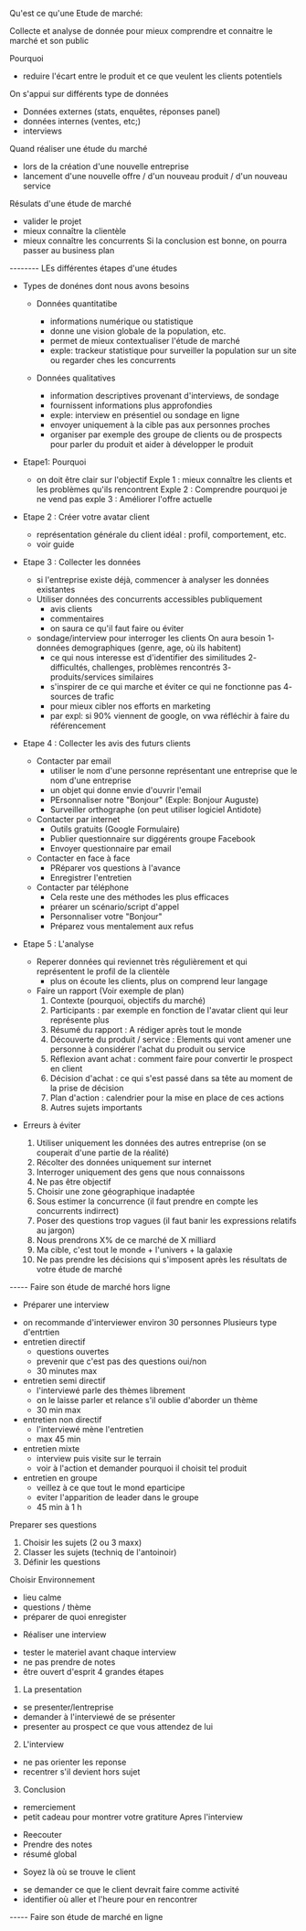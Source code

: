 Qu'est ce qu'une Etude de marché:

Collecte et analyse de donnée pour mieux comprendre et connaitre le marché et son public

Pourquoi
- reduire l'écart entre le produit et ce que veulent les clients potentiels

On s'appui sur différents type de données

- Données externes (stats, enquêtes, réponses panel)
- données internes (ventes, etc;)
- interviews

Quand réaliser une étude du marché
- lors de la création d'une nouvelle entreprise
- lancement d'une nouvelle offre / d'un nouveau produit / d'un nouveau service

Résulats d'une étude de marché
- valider le projet
- mieux connaître la clientèle
- mieux connaître les concurrents
Si la conclusion est bonne, on pourra passer au business plan

-------- LEs différentes étapes d'une études
* Types de donénes dont nous avons besoins
	- Données quantitatibe
		+ informations numérique ou statistique
		+ donne une vision globale de la population, etc.
		+ permet de mieux contextualiser l'étude de marché
		+ exple: trackeur statistique pour surveiller la population sur un site
		    ou regarder ches les concurrents
	
	- Données qualitatives
		+ information descriptives provenant d'interviews, de sondage
		+ fournissent informations plus approfondies
		+ exple: interview en présentiel ou sondage en ligne
		+ envoyer uniquement à la cible pas aux personnes proches
		+ organiser par exemple des groupe de clients ou de prospects pour parler du produit et aider à développer le produit

* Etape1: Pourquoi 
	- on doit être clair sur l'objectif
	Exple 1 : mieux connaître les clients et les problèmes qu'ils rencontrent
	Exple 2 : Comprendre pourquoi je ne vend pas
	exple 3 : Améliorer l'offre actuelle

* Etape 2 : Créer votre avatar client
	- représentation générale du client idéal : profil, comportement, etc.
	- voir guide

* Etape 3 : Collecter les données
	- si l'entreprise existe déjà, commencer à analyser les données existantes
	- Utiliser données des concurrents accessibles publiquement
		+ avis clients
		+ commentaires
		+ on saura ce qu'il faut faire ou éviter
	- sondage/interview pour interroger les clients
	On aura besoin
	1- données demographiques (genre, age, où ils habitent)
		+ ce qui nous interesse est d'identifier des similitudes
	2- difficultés, challenges, problèmes rencontrés
	3- produits/services similaires
		+ s'inspirer de ce qui marche et éviter ce qui ne fonctionne pas
	4- sources de trafic
		+ pour mieux cibler nos efforts en marketing
		+ par expl: si 90% viennent de google, on vwa réfléchir à faire du référencement

* Etape 4 : Collecter les avis des futurs clients
	- Contacter par email
		+ utiliser le nom d'une personne représentant une entreprise que le nom d'une entreprise
		+ un objet qui donne envie d'ouvrir l'email
		+ PErsonnaliser notre "Bonjour" (Exple: Bonjour Auguste)
		+ Surveiller orthographe (on peut utiliser logiciel Antidote)
	- Contacter par internet
		+ Outils gratuits (Google Formulaire)
		+ Publier questionnaire sur diggérents groupe Facebook
		+ Envoyer questionnaire par email
	- Contacter en face à face
		+ PRéparer vos questions à l'avance
		+ Enregistrer l'entretien
	- Contacter par téléphone
		+ Cela reste une des méthodes les plus efficaces
		+ préarer un scénario/script d'appel
		+ Personnaliser votre "Bonjour"
		+ Préparez vous mentalement aux refus

* Etape 5 : L'analyse
	- Reperer données qui reviennet très régulièrement et qui représentent le profil de la clientèle
		+ plus on écoute les clients, plus on comprend leur langage
	- Faire un rapport (Voir exemple de plan)
		1. Contexte (pourquoi, objectifs du marché)
		2. Participants : par exemple en fonction de l'avatar client qui leur représente plus
		3. Résumé du rapport : A rédiger après tout le monde
		4. Découverte du produit / service : Elements qui vont amener une personne à considérer l'achat du produit ou service
		5. Réflexion avant achat : comment faire pour convertir le prospect en client
		6. Décision d'achat : ce qui s'est passé dans sa tête au moment de la prise de décision
		7. Plan d'action : calendrier pour la mise en place de ces actions
		8. Autres sujets importants

* Erreurs à éviter
	1. Utiliser uniquement les données des autres entreprise (on se couperait d'une partie de la réalité)
	2. Récolter des données uniquement sur internet
	3. Interroger uniquement des gens que nous connaissons
	4. Ne pas être objectif
	5. Choisir une zone géographique inadaptée
	6. Sous estimer la concurrence (il faut prendre en compte les concurrents indirrect)
	7. Poser des questions trop vagues (il faut banir les expressions relatifs au jargon)
	8. Nous prendrons X% de ce marché de X milliard
	9. Ma cible, c'est tout le monde + l'univers + la galaxie
	10. Ne pas prendre les décisions qui s'imposent après les résultats de votre étude de marché

----- Faire son étude de marché hors ligne
* Préparer une interview
 - on recommande d'interviewer environ 30 personnes
 Plusieurs type d'entrtien
 - entretien directif
	+ questions ouvertes
	+ prevenir que c'est pas des questions oui/non
	+ 30 minutes max
 - entretien semi directif
	+ l'interviewé parle des thèmes librement
	+ on le laisse parler et relance s'il oublie d'aborder un thème
	+ 30 min max
 - entretien non directif
	+ l'interviewé mène l'entretien
	+ max 45 min
 - entretien mixte
	+ interview puis visite sur le terrain
	+ voir à l'action et demander pourquoi il choisit tel produit
 - entretien en groupe
	+ veillez à ce que tout le mond eparticipe
	+ eviter l'apparition de leader dans le groupe
	+ 45 min à 1 h

Preparer ses questions
 1. Choisir les sujets (2 ou 3 maxx)
 2. Classer les sujets (techniq de l'antoinoir)
 3. Définir les questions

Choisir Environnement
 - lieu calme
 - questions / thème
 - préparer de quoi enregister

* Réaliser une interview
 - tester le materiel avant chaque interview
 - ne pas prendre de notes
 - être ouvert d'esprit
 4 grandes étapes
 1. La presentation
  + se presenter/lentreprise
  + demander à l'interviewé de se présenter
  + presenter au prospect ce que vous attendez de lui
 2. L'interview
  + ne pas orienter les reponse
  + recentrer s'il devient hors sujet
 3. Conclusion
  + remerciement
  + petit cadeau pour montrer votre gratiture
 Apres l'interview
 - Reecouter
 - Prendre des notes
 - résumé global

* Soyez là où se trouve le client
 - se demander ce que le client devrait faire comme activité
 - identifier où aller et l'heure pour en rencontrer
 
----- Faire son étude de marché en ligne